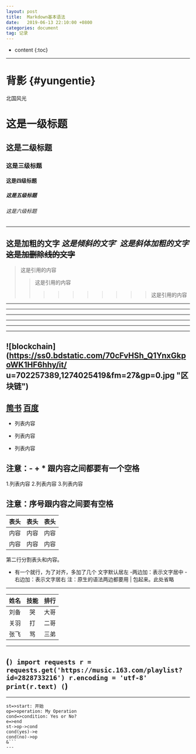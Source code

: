 ```yaml
---
layout: post
title:  Markdown基本语法
date:   2019-06-13 22:10:00 +0800
categories: document
tag: 记录
---
```


* content
{:toc}
---


背影			{#yungentie}
====================================
北国风光
# 这是一级标题
## 这是二级标题
### 这是三级标题
#### 这是四级标题
##### 这是五级标题
###### 这是六级标题
---
**这是加粗的文字**
*这是倾斜的文字*`
***这是斜体加粗的文字***
~~这是加删除线的文字~~
---
>这是引用的内容
>>这是引用的内容
>>>>>>>>>>这是引用的内容
---
---
----
***
*****
---
![blockchain](https://ss0.bdstatic.com/70cFvHSh_Q1YnxGkpoWK1HF6hhy/it/
u=702257389,1274025419&fm=27&gp=0.jpg "区块链")
---
[简书](http://jianshu.com)
[百度](http://baidu.com)
---
- 列表内容
+ 列表内容
* 列表内容

注意：- + * 跟内容之间都要有一个空格
---
1.列表内容
2.列表内容
3.列表内容

注意：序号跟内容之间要有空格
---
表头|表头|表头
---|:--:|---:
内容|内容|内容
内容|内容|内容

第二行分割表头和内容。
- 有一个就行，为了对齐，多加了几个
文字默认居左
-两边加：表示文字居中
-右边加：表示文字居右
注：原生的语法两边都要用 | 包起来。此处省略

---
姓名|技能|排行
--|:--:|--:
刘备|哭|大哥
关羽|打|二哥
张飞|骂|三弟
---
(```)
  import requests
r = requests.get('https://music.163.com/playlist?id=2828733216')
r.encoding = 'utf-8'
print(r.text)
(```)
---
---
```flow
st=>start: 开始
op=>operation: My Operation
cond=>condition: Yes or No?
e=>end
st->op->cond
cond(yes)->e
cond(no)->op
&```
---


